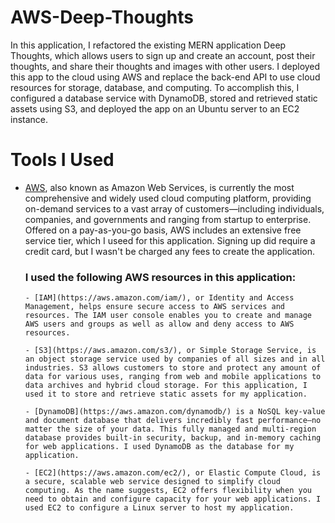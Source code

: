 # AWS-Deep-Thoughts
In this application, I refactored the existing MERN application Deep Thoughts, which allows users to sign up and create an account, post their thoughts, and share their thoughts and images with other users. I deployed this app to the cloud using AWS and replace the back-end API to use cloud resources for storage, database, and computing. To accomplish this, I configured a database service with DynamoDB, stored and retrieved static assets using S3, and deployed the app on an Ubuntu server to an EC2 instance.

# Tools I Used

- [AWS](https://aws.amazon.com/), also known as Amazon Web Services, is currently the most comprehensive and widely used cloud computing platform, providing on-demand services to a vast array of customers—including individuals, companies, and governments and ranging from startup to enterprise. Offered on a pay-as-you-go basis, AWS includes an extensive free service tier, which I useed for this application. Signing up did require a credit card, but I wasn't be charged any fees to create the application.

    ### I used the following AWS resources in this application:
      - [IAM](https://aws.amazon.com/iam/), or Identity and Access Management, helps ensure secure access to AWS services and resources. The IAM user console enables you to create and manage AWS users and groups as well as allow and deny access to AWS resources.

      - [S3](https://aws.amazon.com/s3/), or Simple Storage Service, is an object storage service used by companies of all sizes and in all industries. S3 allows customers to store and protect any amount of data for various uses, ranging from web and mobile applications to data archives and hybrid cloud storage. For this application, I used it to store and retrieve static assets for my application.

      - [DynamoDB](https://aws.amazon.com/dynamodb/) is a NoSQL key-value and document database that delivers incredibly fast performance—no matter the size of your data. This fully managed and multi-region database provides built-in security, backup, and in-memory caching for web applications. I used DynamoDB as the database for my application.

      - [EC2](https://aws.amazon.com/ec2/), or Elastic Compute Cloud, is a secure, scalable web service designed to simplify cloud computing. As the name suggests, EC2 offers flexibility when you need to obtain and configure capacity for your web applications. I used EC2 to configure a Linux server to host my application.
